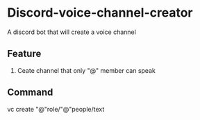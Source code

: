 # Discord-voice-channel-creator

A discord bot that will create a voice channel 

## Feature

1. Ceate channel that only "@" member can speak

## Command

vc create "@"role/"@"people/text
